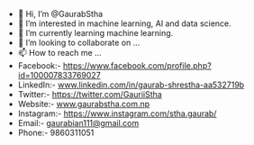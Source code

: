 - 👋 Hi, I’m @GaurabStha
- 👀 I’m interested in machine learning, AI and data science.
- 🌱 I’m currently learning machine learning.
- 💞️ I’m looking to collaborate on ...
- 📫 How to reach me ...
- Facebook:- https://www.facebook.com/profile.php?id=100007833769027
- LinkedIn:- www.linkedin.com/in/gaurab-shrestha-aa532719b
- Twitter:- https://twitter.com/GauriiStha
- Website:- www.gaurabstha.com.np
- Instagram:- https://www.instagram.com/stha.gaurab/
- Email:- gaurabian111@gmail.com
- Phone:- 9860311051

<!---
GaurabStha/GaurabStha is a ✨ special ✨ repository because its `README.md` (this file) appears on your GitHub profile.
You can click the Preview link to take a look at your changes.
--->
